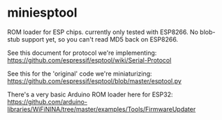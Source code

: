 # miniesptool

ROM loader for ESP chips. currently only tested with ESP8266.
No blob-stub support yet, so you can't read MD5 back on ESP8266.

See this document for protocol we're implementing: 
https://github.com/espressif/esptool/wiki/Serial-Protocol

See this for the 'original' code we're miniaturizing: 
https://github.com/espressif/esptool/blob/master/esptool.py

There's a very basic Arduino ROM loader here for ESP32:
https://github.com/arduino-libraries/WiFiNINA/tree/master/examples/Tools/FirmwareUpdater